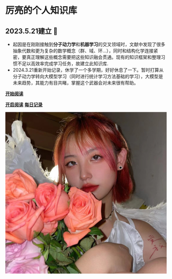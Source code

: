 


# 厉亮的个人知识库

## 2023.5.21建立 :tada:
- 起因是在刚刚接触到**分子动力学**和**机器学习**的交叉领域时，文献中发现了很多抽象代数和更为复杂的数学概念（群、域、环…），同时和结构化学连接紧密，要真正理解这些概念需要把这些知识融会贯通。现有的知识框架和整理习惯不足以高效率完成学习任务，故建立此知识库.
- 2024.3.21重新开始记录，休学了一个多学期，好好休息了一下。暂时打算从分子动力学转向大模型学习（同时进行统计学习方法基础的学习），大模型是未来趋势，其能力有目共睹，掌握这个武器会对未来很有帮助。

[**开始阅读**](/README.md)

[**开启阅读**](/README.md)
[**每日记录**](每日记录/)

![](用到的图片/background.jpg)
